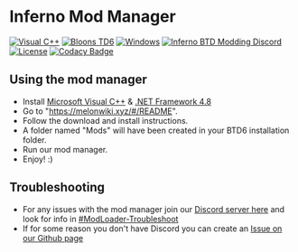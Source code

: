 # Inferno Mod Manager
[![Visual C++](https://img.shields.io/badge/language-C%2B%2B%2FCLI-0066ff.svg)](https://en.wikipedia.org/wiki/Microsoft_Visual_C%2B%2B) [![Bloons TD6](https://img.shields.io/badge/game-Bloons%20TD6-brightgreen.svg)](https://btd6.com/) [![Windows](https://img.shields.io/badge/platform-Windows-0078d7.svg)](https://en.wikipedia.org/wiki/Microsoft_Windows) [![Inferno BTD Modding Discord](https://img.shields.io/discord/758553724226109480)](https://discord.gg/D7v6h3KSQN) [![License](https://img.shields.io/badge/license-GPL%203-critical)](https://github.com/Inferno-Dev-Team/Inferno-Mod-Manager/blob/main/LICENSE) [![Codacy Badge](https://app.codacy.com/project/badge/Grade/2636542b4cb04d02ad5471debd016b9a)](https://www.codacy.com?utm_source=github.com&amp;utm_medium=referral&amp;utm_content=Inferno-Dev-Team/Inferno-Mod-Manager&amp;utm_campaign=Badge_Grade)

## Using the mod manager
 - Install [Microsoft Visual C++](https://aka.ms/vs/17/release/vc_redist.x64.exe) & [.NET Framework 4.8](https://go.microsoft.com/fwlink/?LinkId=2085155)
 - Go to "https://melonwiki.xyz/#/README".
 - Follow the download and install instructions.
 - A folder named "Mods" will have been created in your BTD6 installation folder.
 - Run our mod manager.
 - Enjoy! :)

## Troubleshooting
 - For any issues with the mod manager join our [Discord server here](https://discord.gg/D7v6h3KSQN) and look for info in [#ModLoader-Troubleshoot](https://discordapp.com/channels/758553724226109480/782770073432752158)
 - If for some reason you don't have Discord you can create an [Issue on our Github page](https://github.com/Inferno-Dev-Team/Inferno-Mod-Manager/issues)
